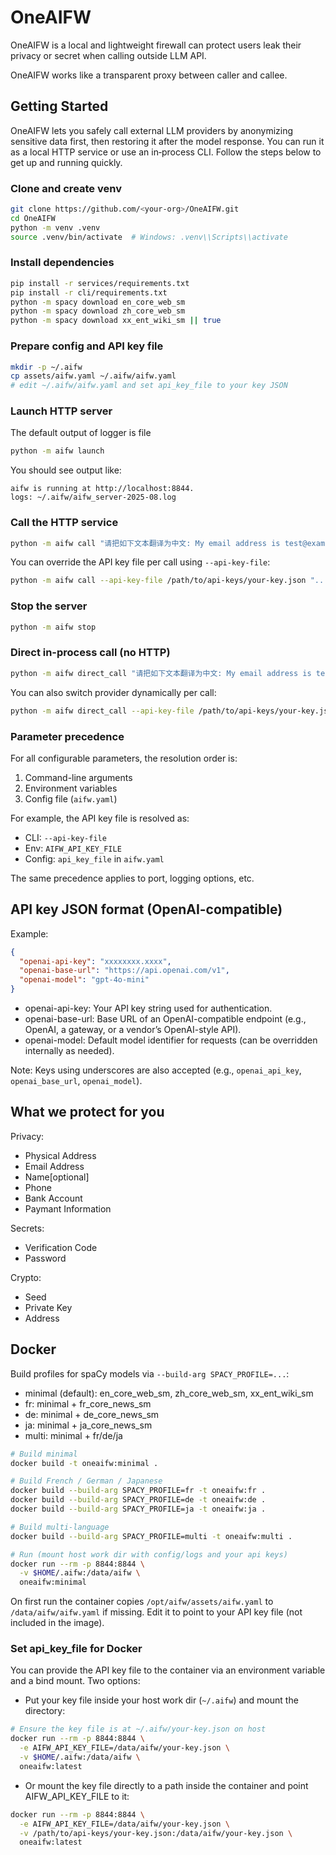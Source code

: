 OneAIFW
===

OneAIFW is a local and lightweight firewall can protect users leak their privacy or secret when calling outside LLM API.

OneAIFW works like a transparent proxy between caller and callee.


## Getting Started
OneAIFW lets you safely call external LLM providers by anonymizing sensitive data first, then restoring it after the model response. You can run it as a local HTTP service or use an in‑process CLI. Follow the steps below to get up and running quickly.

### Clone and create venv
```bash
git clone https://github.com/<your-org>/OneAIFW.git
cd OneAIFW
python -m venv .venv
source .venv/bin/activate  # Windows: .venv\\Scripts\\activate
```

### Install dependencies
```bash
pip install -r services/requirements.txt
pip install -r cli/requirements.txt
python -m spacy download en_core_web_sm
python -m spacy download zh_core_web_sm
python -m spacy download xx_ent_wiki_sm || true
```

### Prepare config and API key file
```bash
mkdir -p ~/.aifw
cp assets/aifw.yaml ~/.aifw/aifw.yaml
# edit ~/.aifw/aifw.yaml and set api_key_file to your key JSON
```

### Launch HTTP server
The default output of logger is file
```bash
python -m aifw launch
```
You should see output like:
```
aifw is running at http://localhost:8844.
logs: ~/.aifw/aifw_server-2025-08.log
```

### Call the HTTP service
```bash
python -m aifw call "请把如下文本翻译为中文: My email address is test@example.com, and my phone number is 18744325579."
```

You can override the API key file per call using `--api-key-file`:
```bash
python -m aifw call --api-key-file /path/to/api-keys/your-key.json "..."
```

### Stop the server
```bash
python -m aifw stop
```

### Direct in-process call (no HTTP)
```bash
python -m aifw direct_call "请把如下文本翻译为中文: My email address is test@example.com, and my phone number is 18744325579."
```

You can also switch provider dynamically per call:
```bash
python -m aifw direct_call --api-key-file /path/to/api-keys/your-key.json "..."
```

### Parameter precedence

For all configurable parameters, the resolution order is:

1. Command-line arguments
2. Environment variables
3. Config file (`aifw.yaml`)

For example, the API key file is resolved as:

- CLI: `--api-key-file`
- Env: `AIFW_API_KEY_FILE`
- Config: `api_key_file` in `aifw.yaml`

The same precedence applies to port, logging options, etc.

## API key JSON format (OpenAI-compatible)

Example:
```json
{
  "openai-api-key": "xxxxxxxx.xxxx",
  "openai-base-url": "https://api.openai.com/v1",
  "openai-model": "gpt-4o-mini"
}
```

- openai-api-key: Your API key string used for authentication.
- openai-base-url: Base URL of an OpenAI-compatible endpoint (e.g., OpenAI, a gateway, or a vendor’s OpenAI-style API).
- openai-model: Default model identifier for requests (can be overridden internally as needed).

Note: Keys using underscores are also accepted (e.g., `openai_api_key`, `openai_base_url`, `openai_model`).

## What we protect for you

Privacy:
- Physical Address
- Email Address
- Name[optional]
- Phone
- Bank Account
- Paymant Information

Secrets:
- Verification Code
- Password 

Crypto:
- Seed
- Private Key
- Address



## Docker

Build profiles for spaCy models via `--build-arg SPACY_PROFILE=...`:

- minimal (default): en_core_web_sm, zh_core_web_sm, xx_ent_wiki_sm
- fr: minimal + fr_core_news_sm
- de: minimal + de_core_news_sm
- ja: minimal + ja_core_news_sm
- multi: minimal + fr/de/ja

```bash
# Build minimal
docker build -t oneaifw:minimal .

# Build French / German / Japanese
docker build --build-arg SPACY_PROFILE=fr -t oneaifw:fr .
docker build --build-arg SPACY_PROFILE=de -t oneaifw:de .
docker build --build-arg SPACY_PROFILE=ja -t oneaifw:ja .

# Build multi-language
docker build --build-arg SPACY_PROFILE=multi -t oneaifw:multi .

# Run (mount host work dir with config/logs and your api keys)
docker run --rm -p 8844:8844 \
  -v $HOME/.aifw:/data/aifw \
  oneaifw:minimal
```

On first run the container copies `/opt/aifw/assets/aifw.yaml` to `/data/aifw/aifw.yaml` if missing. Edit it to point to your API key file (not included in the image).

### Set api_key_file for Docker

You can provide the API key file to the container via an environment variable and a bind mount. Two options:

- Put your key file inside your host work dir (`~/.aifw`) and mount the directory:
```bash
# Ensure the key file is at ~/.aifw/your-key.json on host
docker run --rm -p 8844:8844 \
  -e AIFW_API_KEY_FILE=/data/aifw/your-key.json \
  -v $HOME/.aifw:/data/aifw \
  oneaifw:latest
```

- Or mount the key file directly to a path inside the container and point AIFW_API_KEY_FILE to it:
```bash
docker run --rm -p 8844:8844 \
  -e AIFW_API_KEY_FILE=/data/aifw/your-key.json \
  -v /path/to/api-keys/your-key.json:/data/aifw/your-key.json \
  oneaifw:latest
```

